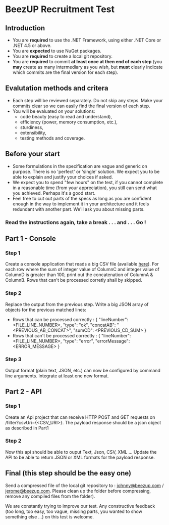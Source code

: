 # BeezUP Recruitment Test

## Introduction
- You are **required** to use the .NET Framework, using either .NET Core or .NET 4.5 or above.
- You are **expected** to use NuGet packages.
- You are **required** to create a local git repository.
- You are **required** to commit **at least once at then end of each step** (you **may** create as many intermediary as you wish, but **must** clearly indicate which commits are the final version for each step).

## Evalutation methods and critera
- Each step will be reviewed separately. Do not skip any steps. Make your commits clear so we can easily find the final version of each step.
- You will be evaluated on your solutions:
  - code beauty (easy to read and understand),
  - efficiency (power, memory consumption, etc.),
  - sturdiness,
  - extensibility,
  - testing methods and coverage.

## Before your start
- Some formulations in the specification are vague and generic on purpose. There is no 'perfect' or 'single' solution. We expect you to be able to explain and justify your choices if asked.
- We expect you to spend "few hours" on the test, if you cannot complete in a reasonable time (from your appreciation), you still can send what you achieved. Perhaps it's a good start.
- Feel free to cut out parts of the specs as long as you are confident enough in the way to implement it in your architecture and it feels redundant with another part. We'll ask you about missing parts.

### Read the instructions again, take a break . . . and . . . Go !

## Part 1 - Console

### Step 1

Create a console application that reads a big CSV file (available [here](https://beezupcdn.blob.core.windows.net/recruitment/bigfile.csv "bigfile.csv")).
For each row where the sum of integer value of ColumnC and integer value of ColumnD is greater than 100, print out the concatenation of ColumnA & ColumnB.
Rows that can't be processed corretly shall by skipped.

### Step 2

Replace the output from the previous step. Write a big JSON array of objects for the previous matched lines:
- Rows that can be processed correctly : { "lineNumber": <FILE_LINE_NUMBER>, "type": "ok", "concatAB": "<PREVIOUS_AB_CONCAT>", "sumCD": <PREVIOUS_CD_SUM> }
- Rows that can't be processed correctly : { "lineNumber": <FILE_LINE_NUMBER>, "type": "error", "errorMessage": <ERROR_MESSAGE> }

### Step 3

Output format (plain text, JSON, etc.) can now be configured by command line arguments. Integrate at least one new format.

## Part 2 - API

### Step 1

Create an Api project that can receive HTTP POST and GET requests on /filter?csvUri={<CSV_URI>}.
The payload response should be a json object as described in Part1

### Step 2

Now this api should be able to ouput Text, Json, CSV, XML ... 
Update the API to be able to return JSON or XML formats for the payload response.

## Final (this step should be the easy one)

Send a compressed file of the local git repository to : johnny@beezup.com / jerome@beezup.com.
Please clean up the folder before compressing, remove any compiled files from the folder).

We are constantly trying to improve our test. Any constructive feedback (too long, too easy, too vague, missing parts, you wanted to show something else ...) on this test is welcome.